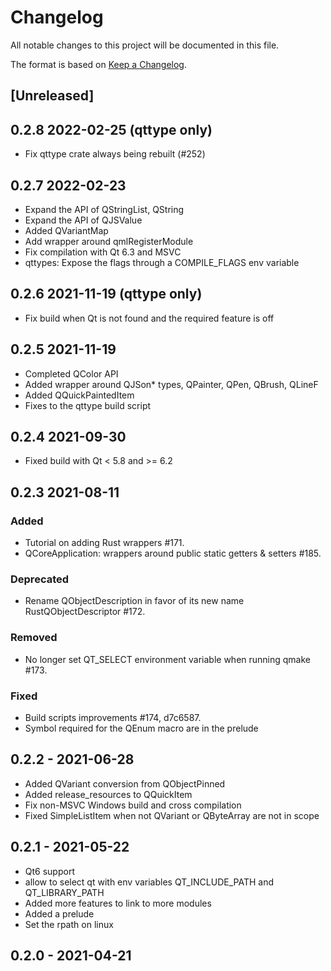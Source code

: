 # Changelog

All notable changes to this project will be documented in this file.

The format is based on [Keep a Changelog](https://keepachangelog.com/en/1.0.0/).

## [Unreleased]

## 0.2.8 2022-02-25 (qttype only)

 - Fix qttype crate always being rebuilt (#252)

## 0.2.7 2022-02-23

 - Expand the API of QStringList, QString
 - Expand the API of QJSValue
 - Added QVariantMap
 - Add wrapper around qmlRegisterModule
 - Fix compilation with Qt 6.3 and MSVC
 - qttypes: Expose the flags through a COMPILE_FLAGS env variable


## 0.2.6 2021-11-19 (qttype only)

 - Fix build when Qt is not found and the required feature is off

## 0.2.5 2021-11-19

 - Completed QColor API
 - Added wrapper around QJSon* types, QPainter, QPen, QBrush, QLineF
 - Added QQuickPaintedItem
 - Fixes to the qttype build script

## 0.2.4 2021-09-30

- Fixed build with Qt < 5.8 and >= 6.2

## 0.2.3 2021-08-11

### Added
- Tutorial on adding Rust wrappers #171.
- QCoreApplication: wrappers around public static getters & setters #185.

### Deprecated
- Rename QObjectDescription in favor of its new name RustQObjectDescriptor #172.

### Removed
- No longer set QT_SELECT environment variable when running qmake #173.

### Fixed
- Build scripts improvements #174, d7c6587.
- Symbol required for the QEnum macro are in the prelude

## 0.2.2 - 2021-06-28

 - Added QVariant conversion from QObjectPinned
 - Added release_resources to QQuickItem
 - Fix non-MSVC Windows build and cross compilation
 - Fixed SimpleListItem when not QVariant or QByteArray are not in scope

## 0.2.1 - 2021-05-22

 - Qt6 support
 - allow to select qt with env variables QT_INCLUDE_PATH and QT_LIBRARY_PATH
 - Added more features to link to more modules
 - Added a prelude
 - Set the rpath on linux

## 0.2.0 - 2021-04-21


